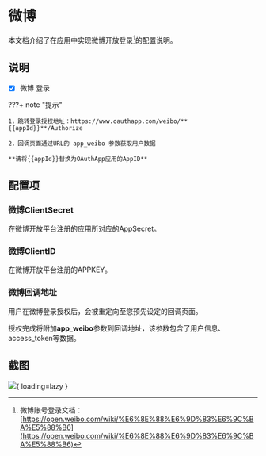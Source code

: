# 微博

本文档介绍了在应用中实现微博开放登录[^1]的配置说明。

## 说明

- [x] 微博 登录

???+ note "提示"
    
    1，跳转登录授权地址：https://www.oauthapp.com/weibo/**{{appId}}**/Authorize

    2，回调页面通过URL的 app_weibo 参数获取用户数据

    **请将{{appId}}替换为OAuthApp应用的AppID**



## 配置项

### 微博ClientSecret

在微博开放平台注册的应用所对应的AppSecret。

### 微博ClientID

在微博开放平台注册的APPKEY。

### 微博回调地址

用户在微博登录授权后，会被重定向至您预先设定的回调页面。

授权完成将附加**app_weibo**参数到回调地址，该参数包含了用户信息、access_token等数据。

## 截图

![](https://docs.oauthapp.com/doc_appsetting_weibo/1.png){ loading=lazy }


[^1]:微博账号登录文档：[https://open.weibo.com/wiki/%E6%8E%88%E6%9D%83%E6%9C%BA%E5%88%B6](https://open.weibo.com/wiki/%E6%8E%88%E6%9D%83%E6%9C%BA%E5%88%B6)